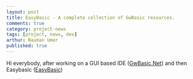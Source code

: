 ```yaml
---
layout: post
title: EasyBasic - A complete collection of GwBasic resources.
comments: true
category: project-news
tags: [project, news, dev]
arthur: Nauman Umer
published: true
---
```


Hi everybody, after working on a GUI based IDE ([GwBasic.Net](https://naumanumer.github.io/gwbasic.net)) and then Easybasic ([EasyBasic](https://naumanumer.github.io/easybasic))
